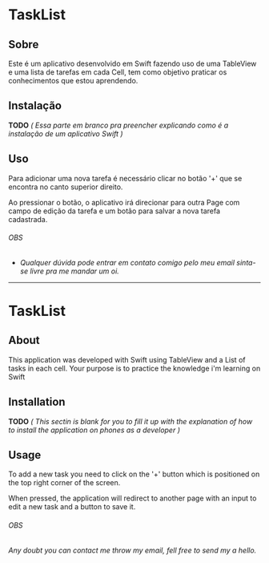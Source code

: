 
# TaskList

## Sobre

Este é um aplicativo desenvolvido em Swift fazendo uso de uma TableView e uma lista de tarefas em cada Cell, tem como objetivo praticar os conhecimentos que estou aprendendo.

## Instalação 

**TODO** 
*( Essa parte em branco pra preencher explicando como é a instalação de um aplicativo Swift )*

## Uso

Para adicionar uma nova tarefa é necessário clicar no botão '+' que se encontra no canto superior direito.

Ao pressionar o botão, o aplicativo irá direcionar para outra Page com campo de edição da tarefa e um botão para salvar a nova tarefa cadastrada.

###### OBS

* *Qualquer dúvida pode entrar em contato comigo pelo meu email sinta-se livre pra me mandar um oi.*

----

# TaskList

## About

This application was developed with Swift using TableView and a List of tasks in each cell. Your purpose is to practice the knowledge i'm learning on Swift

## Installation 

**TODO** 
*(  This sectin is blank for you to fill it up with the explanation of how to install the application on phones as a developer )*

## Usage

To add a new task you need to click on the '+' button which is positioned on the top right corner of the screen.

When pressed, the application will redirect to another page with an input to edit a new task and a button to save it.

###### OBS

*Any doubt you can contact me throw my email, fell free to send my a hello.*



